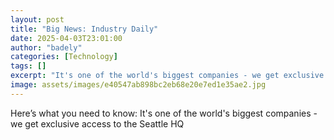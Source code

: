 ```yaml
---
layout: post
title: "Big News: Industry Daily"
date: 2025-04-03T23:01:00
author: "badely"
categories: [Technology]
tags: []
excerpt: "It's one of the world's biggest companies - we get exclusive access to the Seattle HQ"
image: assets/images/e40547ab898bc2eb68e20e7ed1e35ae2.jpg
---
```


Here’s what you need to know: It's one of the world's biggest companies - we get exclusive access to the Seattle HQ

